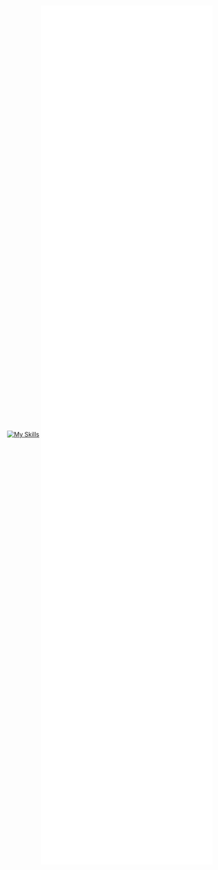 [![My Skills](https://skillicons.dev/icons?i=html,css,bootstrap,java,discord,php,laravel,azure,cs,dotnet,jquery,lua,mysql,postman,py,vue,tailwind,visualstudio,vite,vscode,nodejs&theme=dark)](https://skillicons.dev)
<img align="center" src="/github-metrics.svg" alt="Metrics" width="400">
